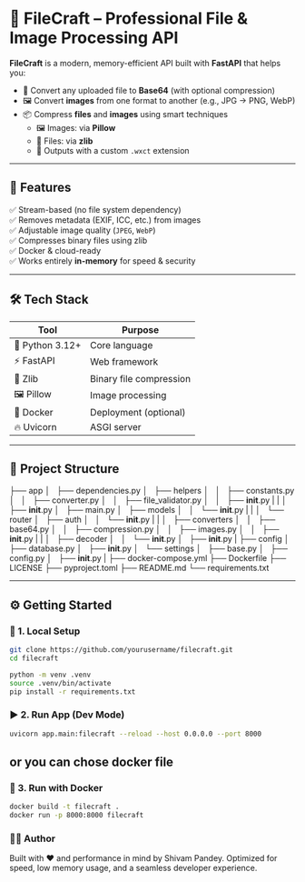 # 🧠 FileCraft – Professional File & Image Processing API

**FileCraft** is a modern, memory-efficient API built with **FastAPI** that helps you:

- 📄 Convert any uploaded file to **Base64** (with optional compression)
- 🖼️ Convert **images** from one format to another (e.g., JPG → PNG, WebP)
- 📦 Compress **files** and **images** using smart techniques  
  - 🖼️ Images: via **Pillow**
  - 📁 Files: via **zlib**
  - 🧩 Outputs with a custom `.wxct` extension

---

## 🚀 Features

✅ Stream-based (no file system dependency)  
✅ Removes metadata (EXIF, ICC, etc.) from images  
✅ Adjustable image quality (`JPEG`, `WebP`)  
✅ Compresses binary files using zlib  
✅ Docker & cloud-ready  
✅ Works entirely **in-memory** for speed & security

---

## 🛠️ Tech Stack

| Tool             | Purpose                 |
|------------------|-------------------------|
| 🐍 Python 3.12+  | Core language           |
| ⚡ FastAPI       | Web framework           |
| 🧪 Zlib          | Binary file compression |
| 🖼️ Pillow        | Image processing        |
| 🐳 Docker        | Deployment (optional)   |
| 🔥 Uvicorn       | ASGI server             |

---

## 📂 Project Structure

├── app
│   ├── dependencies.py
│   ├── helpers
│   │   ├── constants.py
│   │   ├── converter.py
│   │   ├── file_validator.py
│   │   ├── __init__.py
|   |
│   ├── __init__.py
│   ├── main.py
│   ├── models
│   │   └── __init__.py
|   |
│   └── router
│       ├── auth
│       │   └── __init__.py
|       |
│       ├── converters
│       │   ├── base64.py
│       │   ├── compression.py
│       │   ├── images.py
│       │   ├── __init__.py
|       |
│       ├── decoder
│       │   └── __init__.py
│       ├── __init__.py
|
├── config
│   ├── database.py
│   ├── __init__.py
│   └── settings
│       ├── base.py
│       ├── config.py
│       ├── __init__.py
|
├── docker-compose.yml
├── Dockerfile
├── LICENSE
├── pyproject.toml
├── README.md
└── requirements.txt

---

## ⚙️ Getting Started

### 🧪 1. Local Setup

```bash
git clone https://github.com/yourusername/filecraft.git
cd filecraft

python -m venv .venv
source .venv/bin/activate
pip install -r requirements.txt
```

### ▶️ 2. Run App (Dev Mode)

```bash
uvicorn app.main:filecraft --reload --host 0.0.0.0 --port 8000
```
## or you can chose docker file
### 🐳 3. Run with Docker
```bash
docker build -t filecraft .
docker run -p 8000:8000 filecraft
```

### 👨‍💻 Author
Built with ❤️ and performance in mind by Shivam Pandey.
Optimized for speed, low memory usage, and a seamless developer experience.

